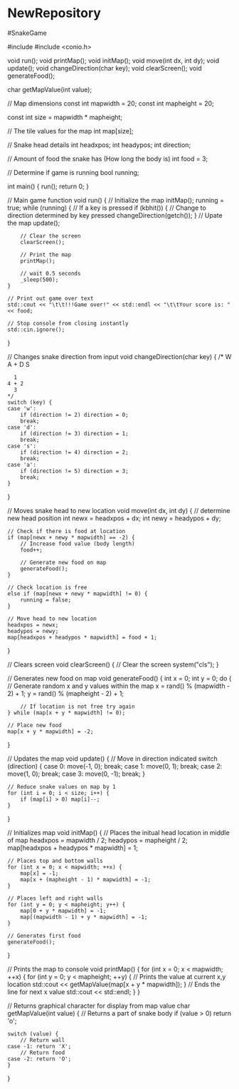 # NewRepository
#SnakeGame

#include <iostream>
#include <conio.h>

void run();
void printMap();
void initMap();
void move(int dx, int dy);
void update();
void changeDirection(char key);
void clearScreen();
void generateFood();

char getMapValue(int value);

// Map dimensions
const int mapwidth = 20;
const int mapheight = 20;

const int size = mapwidth * mapheight;

// The tile values for the map
int map[size];

// Snake head details
int headxpos;
int headypos;
int direction;

// Amount of food the snake has (How long the body is)
int food = 3;

// Determine if game is running
bool running;

int main()
{
    run();
    return 0;
}

// Main game function
void run()
{
    // Initialize the map
    initMap();
    running = true;
    while (running) {
        // If a key is pressed
        if (kbhit()) {
            // Change to direction determined by key pressed
            changeDirection(getch());
        }
        // Upate the map
        update();

        // Clear the screen
        clearScreen();

        // Print the map
        printMap();

        // wait 0.5 seconds
        _sleep(500);
    }

    // Print out game over text
    std::cout << "\t\t!!!Game over!" << std::endl << "\t\tYour score is: " << food;

    // Stop console from closing instantly
    std::cin.ignore();
}

// Changes snake direction from input
void changeDirection(char key) {
    /*
      W
    A + D
      S

      1
    4 + 2
      3
    */
    switch (key) {
    case 'w':
        if (direction != 2) direction = 0;
        break;
    case 'd':
        if (direction != 3) direction = 1;
        break;
    case 's':
        if (direction != 4) direction = 2;
        break;
    case 'a':
        if (direction != 5) direction = 3;
        break;
    }
}

// Moves snake head to new location
void move(int dx, int dy) {
    // determine new head position
    int newx = headxpos + dx;
    int newy = headypos + dy;

    // Check if there is food at location
    if (map[newx + newy * mapwidth] == -2) {
        // Increase food value (body length)
        food++;

        // Generate new food on map
        generateFood();
    }

    // Check location is free
    else if (map[newx + newy * mapwidth] != 0) {
        running = false;
    }

    // Move head to new location
    headxpos = newx;
    headypos = newy;
    map[headxpos + headypos * mapwidth] = food + 1;

}

// Clears screen
void clearScreen() {
    // Clear the screen
    system("cls");
}

// Generates new food on map
void generateFood() {
    int x = 0;
    int y = 0;
    do {
        // Generate random x and y values within the map
        x = rand() % (mapwidth - 2) + 1;
        y = rand() % (mapheight - 2) + 1;

        // If location is not free try again
    } while (map[x + y * mapwidth] != 0);

    // Place new food
    map[x + y * mapwidth] = -2;
}

// Updates the map
void update() {
    // Move in direction indicated
    switch (direction) {
    case 0: move(-1, 0);
        break;
    case 1: move(0, 1);
        break;
    case 2: move(1, 0);
        break;
    case 3: move(0, -1);
        break;
    }

    // Reduce snake values on map by 1
    for (int i = 0; i < size; i++) {
        if (map[i] > 0) map[i]--;
    }
}

// Initializes map
void initMap()
{
    // Places the initual head location in middle of map
    headxpos = mapwidth / 2;
    headypos = mapheight / 2;
    map[headxpos + headypos * mapwidth] = 1;

    // Places top and bottom walls 
    for (int x = 0; x < mapwidth; ++x) {
        map[x] = -1;
        map[x + (mapheight - 1) * mapwidth] = -1;
    }

    // Places left and right walls
    for (int y = 0; y < mapheight; y++) {
        map[0 + y * mapwidth] = -1;
        map[(mapwidth - 1) + y * mapwidth] = -1;
    }

    // Generates first food
    generateFood();
}

// Prints the map to console
void printMap()
{
    for (int x = 0; x < mapwidth; ++x) {
        for (int y = 0; y < mapheight; ++y) {
            // Prints the value at current x,y location
            std::cout << getMapValue(map[x + y * mapwidth]);
        }
        // Ends the line for next x value
        std::cout << std::endl;
    }
}

// Returns graphical character for display from map value
char getMapValue(int value)
{
    // Returns a part of snake body
    if (value > 0) return 'o';

    switch (value) {
        // Return wall
    case -1: return 'X';
        // Return food
    case -2: return 'O';
    }
}
